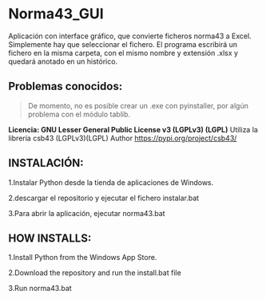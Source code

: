 # Norma43_GUI
Aplicación con interface gráfico, que convierte ficheros norma43 a Excel. Simplemente hay que seleccionar el fichero.
El programa escribirá un fichero en la misma carpeta, con el mismo nombre y extensión .xlsx y quedará anotado en un histórico.

## Problemas conocidos:
> De momento, no es posible crear un .exe con pyinstaller, por algún problema con el módulo tablib.

**Licencia: GNU Lesser General Public License v3 (LGPLv3) (LGPL)**
Utiliza la librería csb43 (LGPLv3)(LGPL) Author
https://pypi.org/project/csb43/

## INSTALACIÓN:
1.Instalar Python desde la tienda de aplicaciones de Windows.

2.descargar el repositorio y ejecutar el fichero instalar.bat

3.Para abrir la aplicación, ejecutar norma43.bat

## HOW INSTALLS:
1.Install Python from the Windows App Store.

2.Download the repository and run the install.bat file

3.Run norma43.bat